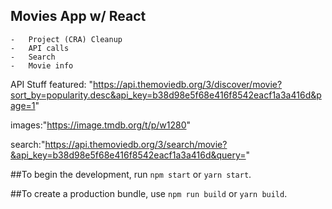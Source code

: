 ## Movies App w/ React

    -   Project (CRA) Cleanup
    -   API calls
    -   Search
    -   Movie info

API Stuff
featured: "https://api.themoviedb.org/3/discover/movie?sort_by=popularity.desc&api_key=b38d98e5f68e416f8542eacf1a3a416d&page=1"

images:"https://image.tmdb.org/t/p/w1280"

search:"https://api.themoviedb.org/3/search/movie?&api_key=b38d98e5f68e416f8542eacf1a3a416d&query="


##To begin the development, run `npm start` or `yarn start`.

##To create a production bundle, use `npm run build` or `yarn build`.
